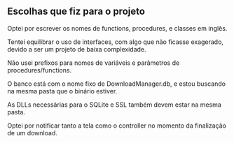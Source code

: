 ## Escolhas que fiz para o projeto
Optei por escrever os nomes de functions, procedures, e classes em inglês.

Tentei equilibrar o uso de interfaces, com algo que não ficasse exagerado, devido a ser um projeto de baixa complexidade.

Não usei prefixos para nomes de variáveis e parâmetros de procedures/functions.

O banco está com o nome fixo de DownloadManager.db, e estou buscando na mesma pasta que o binário estiver.

As DLLs necessárias para o SQLite e SSL também devem estar na mesma pasta.

Optei por notificar tanto a tela como o controller no momento da finalização de um download.



